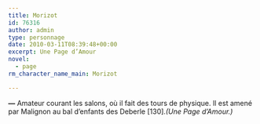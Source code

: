 ```yaml
---
title: Morizot
id: 76316
author: admin
type: personnage
date: 2010-03-11T08:39:48+00:00
excerpt: Une Page d’Amour
novel:
  - page
rm_character_name_main: Morizot

---
```

**—** Amateur courant les salons, où il fait des tours de physique. Il est amené par Malignon au bal d’enfants des Deberle [130]._(Une Page d’Amour.)_